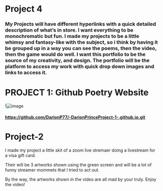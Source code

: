 # Project 4 

### My Projects will have different hyperlinks with a quick detailed description of what’s in store. I want everything to be monochromatic but fun. I made my projects to be a little whimsy and fantasy-like with the subject, so i think by having it be grouped up in a way you can see the poems, then the video, then the game would do well. I want this portfolio to be the source of my creativity, and design. The portfolio will be the platform to access my work with quick drop down images and links to access it.

<h1>PROJECT 1: Github Poetry Website</h1>

!![image](https://github.com/DarionP77/Project-4/assets/143098261/6aed3f9e-f245-47dd-b9dc-14f20f34ffab)


####  https://github.com/DarionP77/-DarionPrinceProject-1-.github.io.git

# Project-2

I made my project a little skit of a zoom live stremaer doing a livestream for a visa gift card. 

Their will be 3 artworks shown using the green screen and will be a lot of funny streamer mommets that I tried to act out. 

By the way, the artworks shown in the video are all mad by your truly. Enjoy the video!

